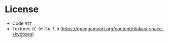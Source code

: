 

# License

* Code `MIT`
* Textures `CC BY-SA 3.0` (https://opengameart.org/content/ulukais-space-skyboxes)